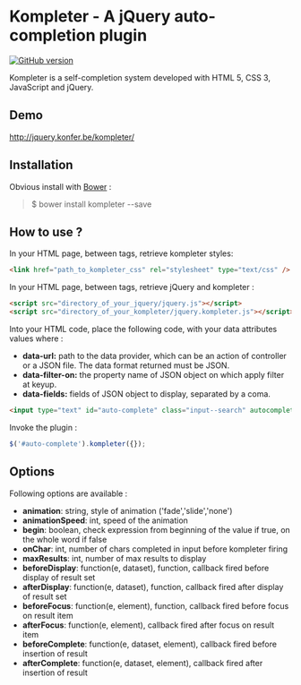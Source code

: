 # Kompleter - A jQuery auto-completion plugin

[![GitHub version](https://badge.fury.io/gh/e-lLess%2Fkompleter.svg)](https://badge.fury.io/gh/e-lLess%2Fkompleter)

Kompleter is a self-completion system developed with HTML 5, CSS 3, JavaScript and jQuery.
        
## Demo

http://jquery.konfer.be/kompleter/

## Installation

Obvious install with [Bower](http://bower.io) :

> $ bower install kompleter --save

## How to use ?

In your HTML page, between <head> tags, retrieve kompleter styles:

``` html 
<link href="path_to_kompleter_css" rel="stylesheet" type="text/css" />
```

In your HTML page, between <head> tags, retrieve jQuery and kompleter :

``` html 
<script src="directory_of_your_jquery/jquery.js"></script>
<script src="directory_of_your_kompleter/jquery.kompleter.js"></script>
```

Into your HTML code, place the following code, with your data attributes values where :

* **data-url:** path to the data provider, which can be an action of controller or a JSON file. The data format returned must be JSON.</li>
* **data-filter-on:** the property name of JSON object on which apply filter at keyup.
* **data-fields:** fields of JSON object to display, separated by a coma.

``` html 
<input type="text" id="auto-complete" class="input--search" autocomplete="off" placeholder="Enter a city name ..." data-url="" data-filter-on="" data-fields="" />
```
 
Invoke the plugin :

``` javascript
$('#auto-complete').kompleter({});
```

## Options

Following options are available :

* **animation**: string, style of animation ('fade','slide','none')
* **animationSpeed**: int, speed of the animation
* **begin**: boolean, check expression from beginning of the value if true, on the whole word if false
* **onChar**: int, number of chars completed in input before kompleter firing
* **maxResults**: int, number of max results to display
* **beforeDisplay**: function(e, dataset), function, callback fired before display of result set
* **afterDisplay**: function(e, dataset), function, callback fired after display of result set
* **beforeFocus**: function(e, element), function, callback fired before focus on result item
* **afterFocus**: function(e, element), callback fired after focus on result item
* **beforeComplete**: function(e, dataset, element), callback fired before insertion of result
* **afterComplete**: function(e, dataset, element), callback fired after insertion of result
                
